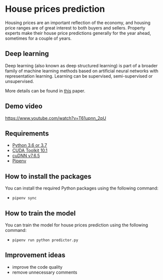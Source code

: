 # House prices prediction
Housing prices are an important reflection of the economy, and housing price ranges are of great interest to both buyers and sellers. Property experts make their house price predictions generally for the year ahead, sometimes for a couple of years.

## Deep learning
Deep learning (also known as deep structured learning) is part of a broader family of machine learning methods based on artificial neural networks with representation learning. Learning can be supervised, semi-supervised or unsupervised.

More details can be found in [this](https://www.cs.toronto.edu/~hinton/absps/NatureDeepReview.pdf) paper.

## Demo video
https://www.youtube.com/watch?v=T61upnn_2pU

## Requirements
- [Python 3.6 or 3.7](https://www.python.org/downloads/release/python-360/)
- [CUDA Toolkit 10.1](https://developer.nvidia.com/cuda-10.1-download-archive-base)
- [cuDNN v7.6.5](https://developer.nvidia.com/cuda-10.1-download-archive-base)
- [Pipenv](https://pypi.org/project/pipenv/)

## How to install the packages
You can install the required Python packages using the following command:
- `pipenv sync`

## How to train the model
You can train the model for house prices prediction using the following command:
- `pipenv run python predictor.py`

## Improvement ideas
- improve the code quality
- remove unnecessary comments
